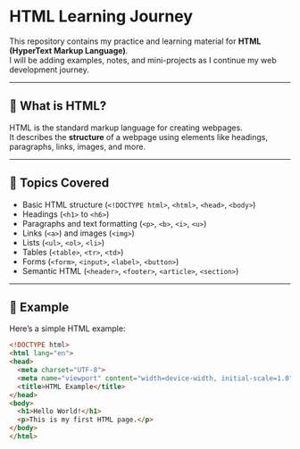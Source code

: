 # HTML Learning Journey

This repository contains my practice and learning material for **HTML (HyperText Markup Language)**.  
I will be adding examples, notes, and mini-projects as I continue my web development journey.

---

## 📖 What is HTML?
HTML is the standard markup language for creating webpages.  
It describes the **structure** of a webpage using elements like headings, paragraphs, links, images, and more.

---

## 🚀 Topics Covered
- Basic HTML structure (`<!DOCTYPE html>`, `<html>`, `<head>`, `<body>`)
- Headings (`<h1>` to `<h6>`)
- Paragraphs and text formatting (`<p>`, `<b>`, `<i>`, `<u>`)
- Links (`<a>`) and images (`<img>`)
- Lists (`<ul>`, `<ol>`, `<li>`)
- Tables (`<table>`, `<tr>`, `<td>`)
- Forms (`<form>`, `<input>`, `<label>`, `<button>`)
- Semantic HTML (`<header>`, `<footer>`, `<article>`, `<section>`)

---

## 📝 Example
Here’s a simple HTML example:

```html
<!DOCTYPE html>
<html lang="en">
<head>
  <meta charset="UTF-8">
  <meta name="viewport" content="width=device-width, initial-scale=1.0">
  <title>HTML Example</title>
</head>
<body>
  <h1>Hello World!</h1>
  <p>This is my first HTML page.</p>
</body>
</html>
